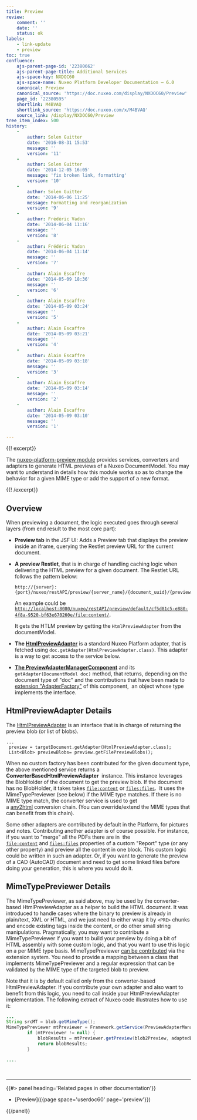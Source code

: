 ```yaml
---
title: Preview
review:
    comment: ''
    date: ''
    status: ok
labels:
    - link-update
    - preview
toc: true
confluence:
    ajs-parent-page-id: '22380662'
    ajs-parent-page-title: Additional Services
    ajs-space-key: NXDOC60
    ajs-space-name: Nuxeo Platform Developer Documentation — 6.0
    canonical: Preview
    canonical_source: 'https://doc.nuxeo.com/display/NXDOC60/Preview'
    page_id: '22380595'
    shortlink: M4BVAQ
    shortlink_source: 'https://doc.nuxeo.com/x/M4BVAQ'
    source_link: /display/NXDOC60/Preview
tree_item_index: 500
history:
    -
        author: Solen Guitter
        date: '2016-08-31 15:53'
        message: ''
        version: '11'
    -
        author: Solen Guitter
        date: '2014-12-05 16:05'
        message: 'fix broken link, formatting'
        version: '10'
    -
        author: Solen Guitter
        date: '2014-06-06 11:25'
        message: Formatting and reorganization
        version: '9'
    -
        author: Frédéric Vadon
        date: '2014-06-04 11:16'
        message: ''
        version: '8'
    -
        author: Frédéric Vadon
        date: '2014-06-04 11:14'
        message: ''
        version: '7'
    -
        author: Alain Escaffre
        date: '2014-05-09 18:36'
        message: ''
        version: '6'
    -
        author: Alain Escaffre
        date: '2014-05-09 03:24'
        message: ''
        version: '5'
    -
        author: Alain Escaffre
        date: '2014-05-09 03:21'
        message: ''
        version: '4'
    -
        author: Alain Escaffre
        date: '2014-05-09 03:18'
        message: ''
        version: '3'
    -
        author: Alain Escaffre
        date: '2014-05-09 03:14'
        message: ''
        version: '2'
    -
        author: Alain Escaffre
        date: '2014-05-09 03:10'
        message: ''
        version: '1'

---
```

{{! excerpt}}

The [nuxeo-platform-preview module](https://github.com/nuxeo/nuxeo-features/tree/release-6.0/nuxeo-platform-preview) provides services, converters and adapters to generate HTML previews of a Nuxeo DocumentModel. You may want to understand in details how this module works so as to change the behavior for a given MIME type or add the support of a new format.

{{! /excerpt}}

## Overview

When previewing a document, the logic executed goes through several layers (from end result to the most core part):

*   **Preview tab** in the JSF UI: Adds a Preview tab that displays the preview inside an iframe, querying the Restlet preview URL for the current document.
*   **A preview Restlet**, that is in charge of handling caching logic when delivering the HTML preview&nbsp;for a given document. The Restlet URL follows the pattern below:

    ```
    http://{server}:{port}/nuxeo/restAPI/preview/{server_name}/{document_uuid}/{previewfield}/

    ```

    An example could be [`http://localhost:8080/nuxeo/restAPI/preview/default/cf5d81c5-e880-4f8a-9520-bf63e670260e/file:content/`](http://localhost:8080/nuxeo/restAPI/preview/default/cf5d81c5-e880-4f8a-9520-bf63e670260e/file:content/).

    It gets the HTLM preview by getting the `HtmlPreviewAdapter` from the documentModel.

*   **The [HtmlPreviewAdapter](http://explorer.nuxeo.org/nuxeo/site/distribution/Nuxeo%20Platform-6.0/viewContribution/org.nuxeo.ecm.platform.preview.adapters--adapters)** is a standard Nuxeo Platform adapter, that is fetched using&nbsp;`doc.getAdapter(HtmlPreviewAdapter.class)`. This adapter is a way to get access to the service below.

*   **[The PreviewAdapterManagerComponent](http://explorer.nuxeo.org/nuxeo/site/distribution/Nuxeo%20Platform-6.0/viewComponent/org.nuxeo.ecm.platform.preview.adapter.PreviewAdapterManagerComponent)** and its `getAdapter(DocumentModel doc)` method, that returns, depending on the document type of "doc" and the contributions that have been made to [extension "AdapterFactory"](http://explorer.nuxeo.org/nuxeo/site/distribution/Nuxeo%20Platform-6.0/viewExtensionPoint/org.nuxeo.ecm.platform.preview.adapter.PreviewAdapterManagerComponent--AdapterFactory) of this component, &nbsp;an object whose type implements the interface.

## HtmlPreviewAdapter Details

The [HtmlPreviewAdapter](https://fisheye.nuxeo.com/browse/nuxeo/nuxeo-features/nuxeo-platform-preview/src/main/java/org/nuxeo/ecm/platform/preview/api/HtmlPreviewAdapter.java?hb=true) is an interface that is in charge of returning the preview blob (or list of blobs).

```
...
 preview = targetDocument.getAdapter(HtmlPreviewAdapter.class);
 List<Blob> previewBlobs= preview.getFilePreviewBlobs();

```

When no custom factory has been contributed for the given document type, the above mentioned service returns a **ConverterBasedHtmlPreviewAdapter** &nbsp;instance. This instance leverages the BlobHolder of the document to get the preview blob. If the document has no BlobHolder, it takes takes [`file:content`](http://filecontent) or [`files:files`](http://filesfiles).&nbsp; It uses the MimeTypePreviewer (see below) if the MIME type matches. If there is no MIME type match, the converter service is used to get a&nbsp;[any2html](http://explorer.nuxeo.org/nuxeo/site/distribution/Nuxeo%20Platform-6.0/viewContribution/org.nuxeo.ecm.platform.convert.preview.plugins--converter)&nbsp;conversion chain. (You can override/extend the MIME types that can benefit from this chain).

Some other adapters are contributed by default in the Platform, for pictures and notes. Contributing another adapter is of course possible. For instance, if you want to "merge" all the PDFs there are in&nbsp; the [`file:content`](http://filecontent)&nbsp;and&nbsp;[`files:files`](http://filesfiles)&nbsp;properties of a custom "Report" type (or any other property) and preview all the content in one block. This custom logic could be written in such an adapter. Or, if you want to generate the preview of a CAD (AutoCAD) document and need to get some linked files before doing your generation, this is where you would do it.

## MimeTypePreviewer Details

The MimeTypePreviewer, as said above,&nbsp;may be used by the converter-based HtmlPreviewAdapter as a helper to build the HTML document. It was introduced to handle cases where the binary to preview is already in plain/text, XML or HTML, and we just need to either wrap it by `<PRE>` chunks and encode existing tags inside the content, or do other small string manipulations. Pragmatically, you may want to contribute a MimeTypePreviewer if you want to build your preview by doing a bit of HTML assembly with some custom logic, and that you want to use this logic on a per MIME type basis. MimeTypePreviewer [can be contributed](http://explorer.nuxeo.org/nuxeo/site/distribution/Nuxeo%20Platform-6.0/viewExtensionPoint/org.nuxeo.ecm.platform.preview.adapter.PreviewAdapterManagerComponent--MimeTypePreviewer) via the extension system. You need to provide a mapping between a class that implements MimeTypePreviewer and a regular expression that can be validated by the MIME type of the targeted blob to preview.

Note that it is by default called only from the converter-based HtmlPreviewAdapter. If you contribute your own adapter and also want to benefit from this logic, you need to call inside your HtmlPreviewAdapter implementation. The following extract of Nuxeo code illustrates how to use it:

```java
...
String srcMT = blob.getMimeType();
MimeTypePreviewer mtPreviewer = Framework.getService(PreviewAdapterManager.class).getPreviewer(srcMT);
        if (mtPreviewer != null) {
            blobResults = mtPreviewer.getPreview(blob2Preview, adaptedDoc);
            return blobResults;
        }

....
```

&nbsp;

* * *

<div class="row" data-equalizer data-equalize-on="medium"><div class="column medium-6">{{#> panel heading='Related pages in other documentation'}}

*   [Preview]({{page space='userdoc60' page='preview'}})

{{/panel}}</div><div class="column medium-6">

&nbsp;

</div></div>
